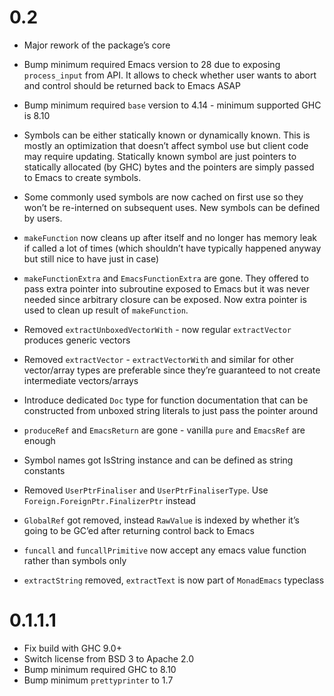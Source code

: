 # 0.2

- Major rework of the package’s core

- Bump minimum required Emacs version to 28 due to exposing `process_input` from API. It allows to check whether user wants to abort and control should be returned back to Emacs ASAP

- Bump minimum required `base` version to 4.14 - minimum supported GHC is 8.10

- Symbols can be either statically known or dynamically known. This is mostly an optimization that doesn’t affect symbol use but client code may require updating. Statically known symbol are just pointers to statically allocated (by GHC) bytes and the pointers are simply passed to Emacs to create symbols.

- Some commonly used symbols are now cached on first use so they won’t be re-interned on subsequent uses. New symbols can be defined by users.

- `makeFunction` now cleans up after itself and no longer has memory leak if called a lot of times (which shouldn’t have typically happened anyway but still nice to have just in case)

- `makeFunctionExtra` and `EmacsFunctionExtra` are gone. They offered to pass extra pointer into subroutine exposed to Emacs but it was never needed since arbitrary closure can be exposed. Now extra pointer is used to clean up result of `makeFunction`.

- Removed `extractUnboxedVectorWith` - now regular `extractVector` produces generic vectors

- Removed `extractVector` - `extractVectorWith` and similar for other vector/array types are preferable since they’re guaranteed to not create intermediate vectors/arrays

- Introduce dedicated `Doc` type for function documentation that can be constructed from unboxed string literals to just pass the pointer around

- `produceRef` and `EmacsReturn` are gone - vanilla `pure` and `EmacsRef` are enough

- Symbol names got IsString instance and can be defined as string constants

- Removed `UserPtrFinaliser` and `UserPtrFinaliserType`. Use `Foreign.ForeignPtr.FinalizerPtr` instead

- `GlobalRef` got removed, instead `RawValue` is indexed by whether it’s going to be GC’ed after returning control back to Emacs

- `funcall` and `funcallPrimitive` now accept any emacs value function rather than symbols only

- `extractString` removed, `extractText` is now part of `MonadEmacs` typeclass

# 0.1.1.1

- Fix build with GHC 9.0+
- Switch license from BSD 3 to Apache 2.0
- Bump minimum required GHC to 8.10
- Bump minimum `prettyprinter` to 1.7
